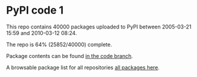 # PyPI code 1

This repo contains 40000 packages uploaded to PyPI between 
2005-03-21 15:59 and 2010-03-12 08:24.

The repo is 64% (25852/40000) complete.

Package contents can be found [in the code branch](https://github.com/pypi-data/pypi-mirror-1/tree/code/packages).

A browsable package list for all repositories [all packages here](https://pypi-data.github.io/website/repositories/pypi-mirror-1).


